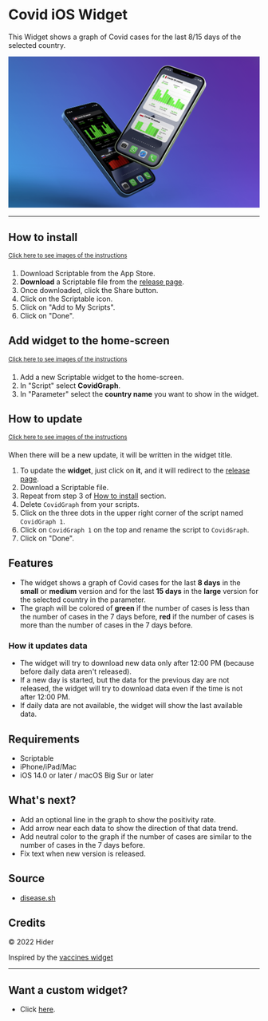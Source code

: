  # Covid iOS Widget
This Widget shows a graph of Covid cases for the last 8/15 days of the selected country. <br>

![Widgets Overview](./img/Mockup.png)

___

## How to install
<sup>[Click here to see images of the instructions](./img/install.png)</sup>

1. Download Scriptable from the App Store.
2. **Download** a Scriptable file from the [release page](https://github.com/Hider-alt/covid-widget/releases/latest).
3. Once downloaded, click the Share button.
4. Click on the Scriptable icon.
5. Click on "Add to My Scripts".
6. Click on "Done".

## Add widget to the home-screen
<sup>[Click here to see images of the instructions](./img/add-to-home.png)</sup>

1. Add a new Scriptable widget to the home-screen.
2. In "Script" select **CovidGraph**.
3. In "Parameter" select the **country name** you want to show in the widget.

## How to update
<sup>[Click here to see images of the instructions](./img/update.png)</sup>

When there will be a new update, it will be written in the widget title. <br>

1. To update the **widget**, just click on **it**, and it will redirect to the [release page](https://github.com/Hider-alt/covid-widget/release).
2. Download a Scriptable file.
3. Repeat from step 3 of [How to install](#how-to-install) section.
4. Delete `CovidGraph` from your scripts.
5. Click on the three dots in the upper right corner of the script named `CovidGraph 1`.
6. Click on `CovidGraph 1` on the top and rename the script to `CovidGraph`.
7. Click on "Done".

## Features
- The widget shows a graph of Covid cases for the last **8 days** in the **small** or **medium** version and 
for the last **15 days** in the **large** version for the selected country in the parameter.
- The graph will be colored of **green** if the number of cases is less than the number of cases in the 7 days before,
**red** if the number of cases is more than the number of cases in the 7 days before.

### How it updates data
- The widget will try to download new data only after 12:00 PM (because before daily data aren't released).
- If a new day is started, but the data for the previous day are not released, the widget will try to 
download data even if the time is not after 12:00 PM.
- If daily data are not available, the widget will show the last available data.

## Requirements
- Scriptable
- iPhone/iPad/Mac
- iOS 14.0 or later / macOS Big Sur or later

## What's next?
- Add an optional line in the graph to show the positivity rate.
- Add arrow near each data to show the direction of that data trend.
- Add neutral color to the graph if the number of cases are similar to the number of cases in the 7 days before.
- Fix text when new version is released.

## Source
- [disease.sh](https://disease.sh/docs/?urls.primaryName=version%203.0.0)

## Credits
© 2022 Hider

Inspired by the [vaccines widget](https://github.com/DerLobi/impfdashboard-scriptable-widget)

___

## Want a custom widget?
- Click [here](https://it.fiverr.com/share/P04gAp).